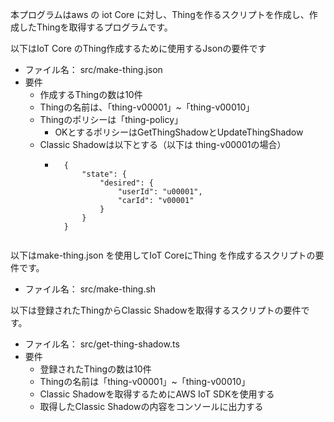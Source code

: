 本プログラムはaws の iot Core に対し、Thingを作るスクリプトを作成し、作成したThingを取得するプログラムです。

以下はIoT Core のThing作成するために使用するJsonの要件です
- ファイル名： src/make-thing.json
- 要件
    - 作成するThingの数は10件
    - Thingの名前は、「thing-v00001」~「thing-v00010」
    - Thingのポリシーは「thing-policy」
        - OKとするポリシーはGetThingShadowとUpdateThingShadow
    - Classic Shadowは以下とする（以下は thing-v00001の場合）
        - ```
            {
                "state": {
                    "desired": {
                        "userId": "u00001",
                        "carId": "v00001"
                    }
                }
            }
        ```

以下はmake-thing.json を使用してIoT CoreにThing を作成するスクリプトの要件です。
- ファイル名： src/make-thing.sh

以下は登録されたThingからClassic Shadowを取得するスクリプトの要件です。
- ファイル名： src/get-thing-shadow.ts
- 要件
    - 登録されたThingの数は10件
    - Thingの名前は「thing-v00001」~「thing-v00010」
    - Classic Shadowを取得するためにAWS IoT SDKを使用する
    - 取得したClassic Shadowの内容をコンソールに出力する
